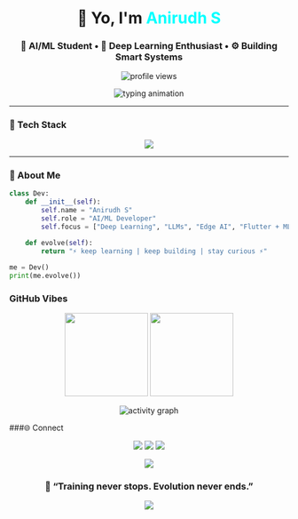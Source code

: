 <!-- ⚡ Anirudh S — GenZ Neural Dev Profile -->

<h1 align="center">👋 Yo, I'm <span style="color:#00FFFF;">Anirudh S</span></h1>
<h3 align="center">🤖 AI/ML Student • 🧠 Deep Learning Enthusiast • ⚙️ Building Smart Systems</h3>

<p align="center">
  <img src="https://komarev.com/ghpvc/?username=SudoAnirudh&label=views&color=00FFFF&style=flat-square" alt="profile views" />
</p>

<p align="center">
  <img src="https://readme-typing-svg.demolab.com?font=Fira+Code&size=20&duration=2500&pause=800&color=00FFFF&center=true&vCenter=true&width=600&lines=AI+Engineer+in+Progress;Building+Edge+AI+Apps;Learning+LLMs+and+Computer+Vision;Contributing+to+Open+Source+Projects" alt="typing animation" />
</p>

---

### 🧩 Tech Stack
<p align="center">
  <img src="https://skillicons.dev/icons?i=python,tensorflow,pytorch,flutter,dart,opencv,react,nodejs,express,mongodb,mysql,git,linux,docker" />
</p>

---

### 🚀 About Me
```python
class Dev:
    def __init__(self):
        self.name = "Anirudh S"
        self.role = "AI/ML Developer"
        self.focus = ["Deep Learning", "LLMs", "Edge AI", "Flutter + ML"]
    
    def evolve(self):
        return "⚡ keep learning | keep building | stay curious ⚡"

me = Dev()
print(me.evolve())
```
### GitHub Vibes
<p align="center"> <img src="https://streak-stats.demolab.com?user=SudoAnirudh&theme=tokyonight&hide_border=true" height="150" /> <img src="https://github-readme-stats-sigma-five.vercel.app/api?username=SudoAnirudh&show_icons=true&theme=tokyonight&hide_border=true&count_private=true" height="150" /> </p> <p align="center"> <img src="https://github-readme-activity-graph.vercel.app/graph?username=SudoAnirudh&theme=tokyo-night&hide_border=true&area=true" alt="activity graph" /> </p>

###🌐 Connect
<p align="center"> <a href="https://www.linkedin.com/in/sudoanirudh"><img src="https://img.shields.io/badge/LinkedIn-00FFFF?style=for-the-badge&logo=linkedin&logoColor=black" /></a> <a href="https://www.instagram.com/___anirudh.s"><img src="https://img.shields.io/badge/Instagram-ff00ff?style=for-the-badge&logo=instagram&logoColor=white" /></a> <a href="mailto:anirudhsudo@gmail.com"><img src="https://img.shields.io/badge/Gmail-blueviolet?style=for-the-badge&logo=gmail&logoColor=white" /></a> </p> <p align="center"> <a href="https://buymeacoffee.com/anirud"><img src="https://img.shields.io/badge/☕-Buy%20Me%20a%20Coffee-00FFFF?style=for-the-badge&logo=buymeacoffee&logoColor=black" /></a> </p>

<h3 align="center">🧠 “Training never stops. Evolution never ends.”</h3> <p align="center"><img src="https://capsule-render.vercel.app/api?type=waving&color=00FFFF&height=120&section=footer"/></p> 
